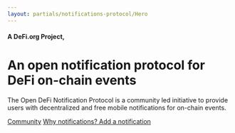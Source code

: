 ```yaml
---
layout: partials/notifications-protocol/Hero
---
```


#### A **DeFi.org** Project,

# An open notification protocol for DeFi on-chain events

The Open DeFi Notification Protocol is a community led initiative to provide users with decentralized and free mobile notifications for on-chain events.

[Community](https://t.me/defi_notifications)
[Why notifications? ](https://medium.com/@defiorg/introducing-open-defi-notification-protocol-95a8712a94e0)
[Add a notification](https://github.com/open-defi-notification-protocol/projects)
